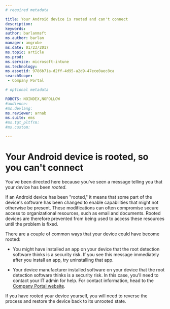 ```yaml
---
# required metadata

title: Your Android device is rooted and can't connect
description:
keywords:
author: barlanmsft
ms.author: barlan
manager: angrobe
ms.date: 01/23/2017
ms.topic: article
ms.prod:
ms.service: microsoft-intune
ms.technology:
ms.assetid: 9786b71a-d2ff-4d95-a2d9-47ece0aec8casearchScope: - Company Portal

# optional metadata

ROBOTS: NOINDEX,NOFOLLOW
#audience:
#ms.devlang:
ms.reviewer: arnab
ms.suite: ems
#ms.tgt_pltfrm:
#ms.custom:

---
```


# Your Android device is rooted, so you can't connect

You've been directed here because you've seen a message telling you that your device has been _rooted_.

If an Android device has been "rooted," it means that some part of the device's software has been changed to enable capabilities that might not otherwise be present. These modifications can often compromise secure access to organizational resources, such as email and documents. Rooted devices are therefore prevented from being used to access these resources until the problem is fixed.  

There are a couple of common ways that your device could have become rooted:

- You might have installed an app on your device that the root detection software thinks is a security risk. If you see this message immediately after you install an app, try uninstalling that app.

- Your device manufacturer installed software on your device that the root detection software thinks is a security risk. In this case, you'll need to contact your IT admin for help. For contact information, head to the [Company Portal website](http://portal.manage.microsoft.com).

If you have rooted your device yourself, you will need to reverse the process and restore the device back to its unrooted state.
